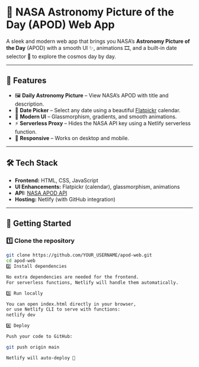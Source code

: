 # 🌌 NASA Astronomy Picture of the Day (APOD) Web App

A sleek and modern web app that brings you NASA’s **Astronomy Picture of the Day** (APOD) with a smooth UI ✨, animations 🎞️, and a built-in date selector 📅 to explore the cosmos day by day.

---

## 🌠 Features
- 🖼️ **Daily Astronomy Picture** – View NASA’s APOD with title and description.  
- 📅 **Date Picker** – Select any date using a beautiful [Flatpickr](https://flatpickr.js.org/) calendar.  
- 🎨 **Modern UI** – Glassmorphism, gradients, and smooth animations.  
- ⚡ **Serverless Proxy** – Hides the NASA API key using a Netlify serverless function.  
- 📱 **Responsive** – Works on desktop and mobile.  

---

## 🛠️ Tech Stack
- **Frontend:** HTML, CSS, JavaScript  
- **UI Enhancements:** Flatpickr (calendar), glassmorphism, animations  
- **API:** [NASA APOD API](https://api.nasa.gov/)  
- **Hosting:** Netlify (with GitHub integration)  

---

## 🚀 Getting Started

### 1️⃣ Clone the repository
```bash
git clone https://github.com/YOUR_USERNAME/apod-web.git
cd apod-web
2️⃣ Install dependencies

No extra dependencies are needed for the frontend.
For serverless functions, Netlify will handle them automatically.

3️⃣ Run locally

You can open index.html directly in your browser,
or use Netlify CLI to serve with functions:
netlify dev

4️⃣ Deploy

Push your code to GitHub:

git push origin main

Netlify will auto-deploy 🎉










